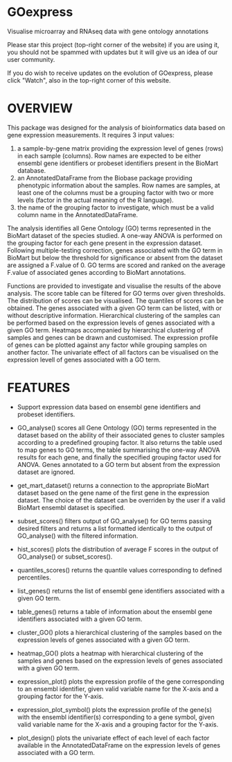 GOexpress
=======

Visualise microarray and RNAseq data with gene ontology annotations

Please star this project (top-right corner of the website) if you 
are using it, you should not be spammed with updates but it will give
us an idea of our user community.

If you do wish to receive updates on the evolution of GOexpress, please
click "Watch", also in the top-right corner of this website.

# OVERVIEW

This package was designed for the analysis of bioinformatics
data based on gene expression measurements. It requires 3 input
values:

1. a sample-by-gene matrix providing the expression level
of genes (rows) in each sample (columns). Row names are expected to be
either ensembl gene identifiers or probeset identifiers present in the
BioMart database.
2. an AnnotatedDataFrame from the Biobase package providing phenotypic
information about the samples. Row names are samples, at least one of
the columns must be a grouping factor with two or more levels (factor
in the actual meaning of the R language).
3. the name of the grouping factor to investigate, which must be a
valid column name in the AnnotatedDataFrame.

The analysis identifies all Gene Ontology (GO) terms represented
in the BioMart dataset of the species studied. A one-way ANOVA is
performed on the grouping factor for each gene present in the
expression dataset. Following multiple-testing correction, genes
associated with the GO term in BioMart but below the threshold for
significance or absent from the dataset are assigned a F.value of 0.
GO terms are scored and ranked on the average F.value of associated
genes according to BioMart annotations.

Functions are provided to investigate and visualise the results of
the above analysis. The score table can be filtered for GO terms over
given thresholds. The distribution of scores can be visualised. The
quantiles of scores can be obtained. The genes associated with a
given GO term can be listed, with or without descriptive information.
Hierarchical clustering of the samples can be performed based on the
expression levels of genes associated with a given GO term. Heatmaps
accompanied by hierarchical clustering of samples and genes can be
drawn and customised. The expression profile of genes can be plotted
against any factor while grouping samples on another factor. The 
univariate effect of all factors can be visualised on the expression
levell of genes associated with a GO term.


# FEATURES

  * Support expression data based on ensembl gene identifiers and
probeset identifiers.

  * GO_analyse() scores all Gene Ontology (GO) terms represented in
the dataset based on the ability of their associated genes to cluster
samples according to a predefined grouping factor. It also returns
the table used to map genes to GO terms, the table summarising the
one-way ANOVA results for each gene, and finally the specified
grouping factor used for ANOVA. Genes annotated to a GO term but
absent from the expression dataset are ignored.

  * get_mart_dataset() returns a connection to the appropriate BioMart
dataset based on the gene name of the first gene in the expression
dataset. The choice of the dataset can be overriden by the user
if a valid BioMart ensembl dataset is specified.
  
  * subset_scores() filters output of GO_analyse() for GO terms passing
desired filters and returns a list formatted identically to the 
output of GO_analyse() with the filtered information.

  * hist_scores() plots the distribution of average F scores in the
output of GO_analyse() or subset_scores().

  * quantiles_scores() returns the quantile values corresponding
to defined percentiles.

  * list_genes() returns the list of ensembl gene identifiers
associated with a given GO term.

  * table_genes() returns a table of information about the ensembl
gene identifiers associated with  a given GO term.

  * cluster_GO() plots a hierarchical clustering of the samples
based on the expression levels of genes associated with a given
GO term.

  * heatmap_GO() plots a heatmap with hierarchical clustering of
the samples and genes based on the expression levels of genes
associated with a given GO term.

  * expression_plot() plots the expression profile of the gene
corresponding to an ensembl identifier, given valid variable name
for the X-axis and a grouping factor for the Y-axis.

  * expression_plot_symbol() plots the expression profile of the
gene(s) with the ensembl identifier(s) corresponding to a gene
symbol, given valid variable name for the X-axis and a grouping
factor for the Y-axis.

  * plot_design() plots the univariate effect of each level of each
factor available in the AnnotatedDataFrame on the expression levels
of genes associated with a GO term.
